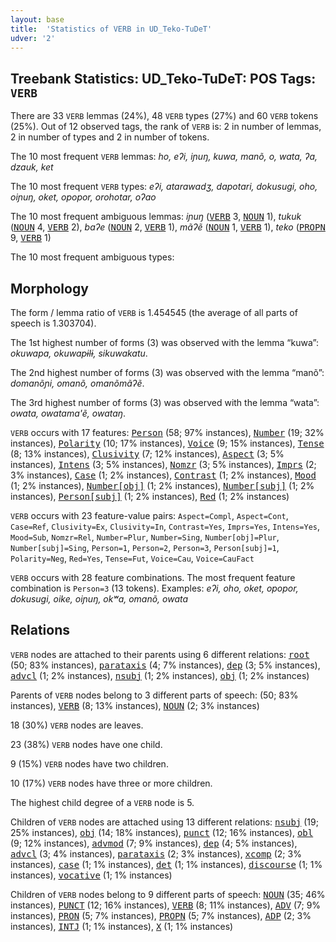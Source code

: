 ```yaml
---
layout: base
title:  'Statistics of VERB in UD_Teko-TuDeT'
udver: '2'
---
```


## Treebank Statistics: UD_Teko-TuDeT: POS Tags: `VERB`

There are 33 `VERB` lemmas (24%), 48 `VERB` types (27%) and 60 `VERB` tokens (25%).
Out of 12 observed tags, the rank of `VERB` is: 2 in number of lemmas, 2 in number of types and 2 in number of tokens.

The 10 most frequent `VERB` lemmas: <em>ho, eʔi, iɲuŋ, kuwa, manõ, o, wata, ʔa, dzauk, ket</em>

The 10 most frequent `VERB` types:  <em>eʔi, atarawadʒ, dapotari, dokusugi, oho, oiɲuŋ, oket, opopor, orohotar, oʔao</em>

The 10 most frequent ambiguous lemmas: <em>iɲuŋ</em> (<tt><a href="eme_tudet-pos-VERB.html">VERB</a></tt> 3, <tt><a href="eme_tudet-pos-NOUN.html">NOUN</a></tt> 1), <em>tukuk</em> (<tt><a href="eme_tudet-pos-NOUN.html">NOUN</a></tt> 4, <tt><a href="eme_tudet-pos-VERB.html">VERB</a></tt> 2), <em>baʔe</em> (<tt><a href="eme_tudet-pos-NOUN.html">NOUN</a></tt> 2, <tt><a href="eme_tudet-pos-VERB.html">VERB</a></tt> 1), <em>mãʔẽ</em> (<tt><a href="eme_tudet-pos-NOUN.html">NOUN</a></tt> 1, <tt><a href="eme_tudet-pos-VERB.html">VERB</a></tt> 1), <em>teko</em> (<tt><a href="eme_tudet-pos-PROPN.html">PROPN</a></tt> 9, <tt><a href="eme_tudet-pos-VERB.html">VERB</a></tt> 1)

The 10 most frequent ambiguous types:  



## Morphology

The form / lemma ratio of `VERB` is 1.454545 (the average of all parts of speech is 1.303704).

The 1st highest number of forms (3) was observed with the lemma “kuwa”: <em>okuwapa, okuwapɨlɨ, sikuwakatu</em>.

The 2nd highest number of forms (3) was observed with the lemma “manõ”: <em>domanõɲi, omanõ, omanõmãʔẽ</em>.

The 3rd highest number of forms (3) was observed with the lemma “wata”: <em>owata, owatama'ẽ, owataŋ</em>.

`VERB` occurs with 17 features: <tt><a href="eme_tudet-feat-Person.html">Person</a></tt> (58; 97% instances), <tt><a href="eme_tudet-feat-Number.html">Number</a></tt> (19; 32% instances), <tt><a href="eme_tudet-feat-Polarity.html">Polarity</a></tt> (10; 17% instances), <tt><a href="eme_tudet-feat-Voice.html">Voice</a></tt> (9; 15% instances), <tt><a href="eme_tudet-feat-Tense.html">Tense</a></tt> (8; 13% instances), <tt><a href="eme_tudet-feat-Clusivity.html">Clusivity</a></tt> (7; 12% instances), <tt><a href="eme_tudet-feat-Aspect.html">Aspect</a></tt> (3; 5% instances), <tt><a href="eme_tudet-feat-Intens.html">Intens</a></tt> (3; 5% instances), <tt><a href="eme_tudet-feat-Nomzr.html">Nomzr</a></tt> (3; 5% instances), <tt><a href="eme_tudet-feat-Imprs.html">Imprs</a></tt> (2; 3% instances), <tt><a href="eme_tudet-feat-Case.html">Case</a></tt> (1; 2% instances), <tt><a href="eme_tudet-feat-Contrast.html">Contrast</a></tt> (1; 2% instances), <tt><a href="eme_tudet-feat-Mood.html">Mood</a></tt> (1; 2% instances), <tt><a href="eme_tudet-feat-Number-obj.html">Number[obj]</a></tt> (1; 2% instances), <tt><a href="eme_tudet-feat-Number-subj.html">Number[subj]</a></tt> (1; 2% instances), <tt><a href="eme_tudet-feat-Person-subj.html">Person[subj]</a></tt> (1; 2% instances), <tt><a href="eme_tudet-feat-Red.html">Red</a></tt> (1; 2% instances)

`VERB` occurs with 23 feature-value pairs: `Aspect=Compl`, `Aspect=Cont`, `Case=Ref`, `Clusivity=Ex`, `Clusivity=In`, `Contrast=Yes`, `Imprs=Yes`, `Intens=Yes`, `Mood=Sub`, `Nomzr=Rel`, `Number=Plur`, `Number=Sing`, `Number[obj]=Plur`, `Number[subj]=Sing`, `Person=1`, `Person=2`, `Person=3`, `Person[subj]=1`, `Polarity=Neg`, `Red=Yes`, `Tense=Fut`, `Voice=Cau`, `Voice=CauFact`

`VERB` occurs with 28 feature combinations.
The most frequent feature combination is `Person=3` (13 tokens).
Examples: <em>eʔi, oho, oket, opopor, dokusugi, oike, oiɲuŋ, okʷa, omanõ, owata</em>


## Relations

`VERB` nodes are attached to their parents using 6 different relations: <tt><a href="eme_tudet-dep-root.html">root</a></tt> (50; 83% instances), <tt><a href="eme_tudet-dep-parataxis.html">parataxis</a></tt> (4; 7% instances), <tt><a href="eme_tudet-dep-dep.html">dep</a></tt> (3; 5% instances), <tt><a href="eme_tudet-dep-advcl.html">advcl</a></tt> (1; 2% instances), <tt><a href="eme_tudet-dep-nsubj.html">nsubj</a></tt> (1; 2% instances), <tt><a href="eme_tudet-dep-obj.html">obj</a></tt> (1; 2% instances)

Parents of `VERB` nodes belong to 3 different parts of speech:  (50; 83% instances), <tt><a href="eme_tudet-pos-VERB.html">VERB</a></tt> (8; 13% instances), <tt><a href="eme_tudet-pos-NOUN.html">NOUN</a></tt> (2; 3% instances)

18 (30%) `VERB` nodes are leaves.

23 (38%) `VERB` nodes have one child.

9 (15%) `VERB` nodes have two children.

10 (17%) `VERB` nodes have three or more children.

The highest child degree of a `VERB` node is 5.

Children of `VERB` nodes are attached using 13 different relations: <tt><a href="eme_tudet-dep-nsubj.html">nsubj</a></tt> (19; 25% instances), <tt><a href="eme_tudet-dep-obj.html">obj</a></tt> (14; 18% instances), <tt><a href="eme_tudet-dep-punct.html">punct</a></tt> (12; 16% instances), <tt><a href="eme_tudet-dep-obl.html">obl</a></tt> (9; 12% instances), <tt><a href="eme_tudet-dep-advmod.html">advmod</a></tt> (7; 9% instances), <tt><a href="eme_tudet-dep-dep.html">dep</a></tt> (4; 5% instances), <tt><a href="eme_tudet-dep-advcl.html">advcl</a></tt> (3; 4% instances), <tt><a href="eme_tudet-dep-parataxis.html">parataxis</a></tt> (2; 3% instances), <tt><a href="eme_tudet-dep-xcomp.html">xcomp</a></tt> (2; 3% instances), <tt><a href="eme_tudet-dep-case.html">case</a></tt> (1; 1% instances), <tt><a href="eme_tudet-dep-det.html">det</a></tt> (1; 1% instances), <tt><a href="eme_tudet-dep-discourse.html">discourse</a></tt> (1; 1% instances), <tt><a href="eme_tudet-dep-vocative.html">vocative</a></tt> (1; 1% instances)

Children of `VERB` nodes belong to 9 different parts of speech: <tt><a href="eme_tudet-pos-NOUN.html">NOUN</a></tt> (35; 46% instances), <tt><a href="eme_tudet-pos-PUNCT.html">PUNCT</a></tt> (12; 16% instances), <tt><a href="eme_tudet-pos-VERB.html">VERB</a></tt> (8; 11% instances), <tt><a href="eme_tudet-pos-ADV.html">ADV</a></tt> (7; 9% instances), <tt><a href="eme_tudet-pos-PRON.html">PRON</a></tt> (5; 7% instances), <tt><a href="eme_tudet-pos-PROPN.html">PROPN</a></tt> (5; 7% instances), <tt><a href="eme_tudet-pos-ADP.html">ADP</a></tt> (2; 3% instances), <tt><a href="eme_tudet-pos-INTJ.html">INTJ</a></tt> (1; 1% instances), <tt><a href="eme_tudet-pos-X.html">X</a></tt> (1; 1% instances)

